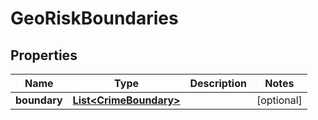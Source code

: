 
# GeoRiskBoundaries

## Properties
Name | Type | Description | Notes
------------ | ------------- | ------------- | -------------
**boundary** | [**List&lt;CrimeBoundary&gt;**](CrimeBoundary.md) |  |  [optional]



